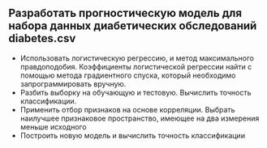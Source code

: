 ## Разработать прогностическую модель для набора данных диабетических обследований diabetes.csv

* Использовать логистическую регрессию, и метод максимального правдоподобия. Коэффициенты логистической регрессии найти
  с помощью метода градиентного спуска, который необходимо запрограммировать вручную.
* Разбить выборку на обучающую и тестовую. Вычислить точность классификации.
* Применить отбор признаков на основе корреляции. Выбрать наилучшее признаковое пространство, имеющее на два измерения
  меньше исходного
* Построить новую модель и вычислить точность классификации